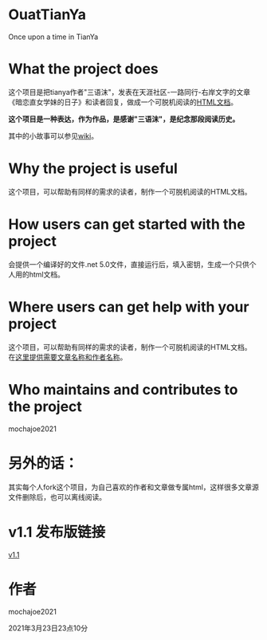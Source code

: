 # OuatTianYa
Once upon a time in TianYa


# What the project does

这个项目是把tianya作者"三语沫"，发表在天涯社区-一路同行-右岸文字的文章《暗恋直女学妹的日子》和读者回复，做成一个可脱机阅读的[HTML文档](https://github.com/mochajoe2021/OuatTianYa/releases)。


**这个项目是一种表达，作为作品，是感谢"三语沫"，是纪念那段阅读历史。**

其中的小故事可以参见[wiki](https://github.com/mochajoe2021/OuatTianYa/wiki)。


# Why the project is useful

这个项目，可以帮助有同样的需求的读者，制作一个可脱机阅读的HTML文档。

# How users can get started with the project

会提供一个编译好的文件.net 5.0文件，直接运行后，填入密钥，生成一个只供个人用的html文档。

# Where users can get help with your project

这个项目，可以帮助有同样的需求的读者，制作一个可脱机阅读的HTML文档。
在[这里提供需要文章名称和作者名称](https://github.com/mochajoe2021/OuatTianYa/issues)。

# Who maintains and contributes to the project
 mochajoe2021 
 
# 另外的话： 
其实每个人fork这个项目，为自己喜欢的作者和文章做专属html，这样很多文章源文件删除后，也可以离线阅读。


# v1.1 发布版链接
[v1.1](https://github.com/mochajoe2021/OuatTianYa/releases)

# 作者

 mochajoe2021 
 
 2021年3月23日23点10分

